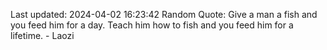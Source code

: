 Last updated: 2024-04-02 16:23:42
Random Quote: Give a man a fish and you feed him for a day. Teach him how to fish and you feed him for a lifetime. - Laozi